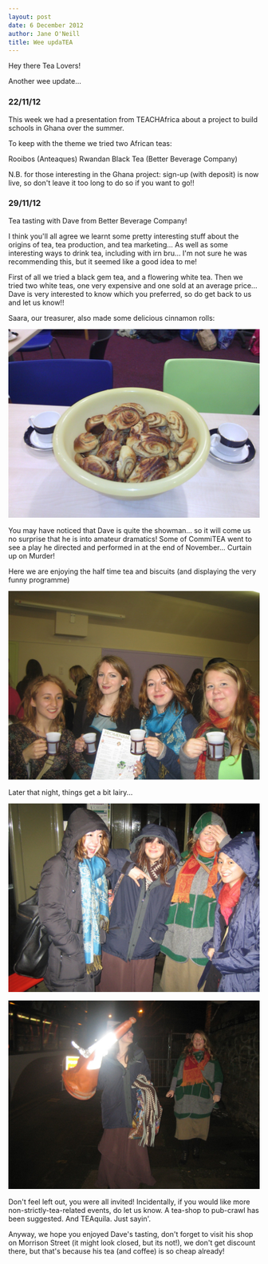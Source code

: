 ```yaml
---
layout: post
date: 6 December 2012
author: Jane O'Neill
title: Wee updaTEA
---
```


Hey there Tea Lovers!

Another wee update...

### 22/11/12

This week we had a presentation from TEACHAfrica about a project to build schools in Ghana over the summer.

To keep with the theme we tried two African teas:

Rooibos (Anteaques)
Rwandan Black Tea (Better Beverage Company)

N.B. for those interesting in the Ghana project: sign-up (with deposit)  is now live, so don't leave it too long to do so if you want to go!!

### 29/11/12

Tea tasting with Dave from Better Beverage Company!

I think you'll all agree we learnt some pretty interesting stuff about the origins of tea, tea production, and tea marketing... As well as some interesting ways to drink tea, including with irn bru... I'm not sure he was recommending this, but it seemed like a good idea to me!

First of all we tried a black gem tea, and a flowering white tea. Then we tried two white teas, one very expensive and one sold at an average price... Dave is very interested to know which you preferred, so do get back to us and let us know!!

Saara, our treasurer, also made some delicious cinnamon rolls:

![](/img/121129_cinnamon.jpg)

You may have noticed that Dave is quite the showman... so it will come us no surprise that he is into amateur dramatics! Some of CommiTEA went to see a play he directed and performed in at the end of November... Curtain up on Murder!

Here we are enjoying the half time tea and biscuits (and displaying the very funny programme)

![](/img/daveshow.jpg)

Later that night, things get a bit lairy...

![](/img/daveshow2.jpg)

![](/img/daveshow3.jpg)

Don't feel left out, you were all invited! Incidentally, if you would like more non-strictly-tea-related events, do let us know. A tea-shop to pub-crawl has been suggested. And TEAquila. Just sayin'.

Anyway, we hope you enjoyed Dave's tasting, don't forget to visit his shop on Morrison Street (it might look closed, but its not!), we don't get discount there, but that's because his tea (and coffee) is so cheap already!